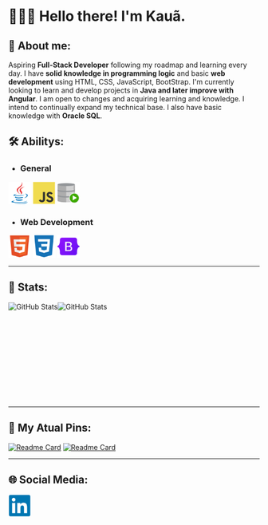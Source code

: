 # 👩🏻‍💻 Hello there! I'm Kauã.

## 🚀 About me: 
Aspiring **Full-Stack Developer** following my roadmap and learning every day. I have **solid knowledge in programming logic** and basic **web development** using HTML, CSS, JavaScript, BootStrap. I'm currently looking to learn and develop projects in **Java and later improve with Angular**. I am open to changes and acquiring learning and knowledge. I intend to continually expand my technical base. I also have basic knowledge with **Oracle SQL**.


## 🛠️ Abilitys: 
  - ### General
<img
  src="https://github.com/devicons/devicon/blob/master/icons/java/java-original.svg"
  alt="Java_logo"
  height="45"
  width="45"
/>
<img 
  src="https://github.com/devicons/devicon/blob/master/icons/javascript/javascript-original.svg"
  alt="JavaScript_logo"
  height="45"
  width="45"
/>
<img 
  src="https://github.com/devicons/devicon/blob/master/icons/sqldeveloper/sqldeveloper-original.svg"
  alt="SQL_logo"
  height="45"
  width="45"
/>

  - ### Web Development
<img 
  src="https://github.com/devicons/devicon/blob/master/icons/html5/html5-original.svg"
  alt="HTML_logo"
  height="45"
  width="45"
/>
<img 
  src="https://github.com/devicons/devicon/blob/master/icons/css3/css3-plain.svg"
  alt="CSS_logo"
  height="45"
  width="45"
/>
<img 
  src="https://github.com/devicons/devicon/blob/master/icons/bootstrap/bootstrap-original.svg"
  alt="BootStrap_logo"
  height="45"
  width="45"
/>

--- 

## 🤖 Stats:

<img 
  align="left"
  alt="GitHub Stats"
  height="195"
  src="https://github-readme-stats.vercel.app/api?username=kauanzin222&show_icons=true&theme=react"
/>

<img 
  align="left"
  alt="GitHub Stats"
  height="195"
  src="https://github-readme-stats.vercel.app/api/top-langs/?username=kauanzin222&theme=react"
/>
<br clear="left"/>


---

## 📌 My Atual Pins:
[![Readme Card](https://github-readme-stats.vercel.app/api/pin/?username=kauanzin222&repo=bootcamp-devjr-projectmenu-bootstrap&theme=react)](https://github.com/kauanzin222/bootcamp-devjr-projectmenu-bootstrap.git) [![Readme Card](https://github-readme-stats.vercel.app/api/pin/?username=kauanzin222&repo=GISA-Projeto&theme=react)](https://github.com/kauanzin222/GISA-Projeto.git)

---

## 🌐 Social Media:
<a href="https://www.linkedin.com/in/kauã-cardoso-25259b2b3">
<img 
  src="https://github.com/devicons/devicon/blob/master/icons/linkedin/linkedin-original.svg"
  alt="LinkedIn_logo"
  height="45"
  width="45"
/>
</a>

